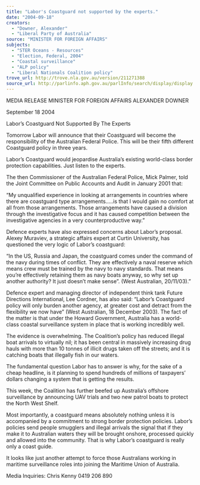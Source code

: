 ```yaml
---
title: "Labor's Coastguard not supported by the experts."
date: "2004-09-18"
creators:
  - "Downer, Alexander"
  - "Liberal Party of Australia"
source: "MINISTER FOR FOREIGN AFFAIRS"
subjects:
  - "STER Oceans - Resources"
  - "Election, Federal, 2004"
  - "Coastal surveillance"
  - "ALP policy"
  - "Liberal Nationals Coalition policy"
trove_url: http://trove.nla.gov.au/version/211271388
source_url: http://parlinfo.aph.gov.au/parlInfo/search/display/display.w3p;query=Id%3A%22media/pressrel/P1UD6%22
---
```


 MEDIA RELEASE  MINISTER FOR FOREIGN AFFAIRS  ALEXANDER DOWNER   

 September 18 2004 

 

 Labor’s Coastguard Not Supported By The Experts   

 Tomorrow Labor will announce that their Coastguard will become the  responsibility of the Australian Federal Police. This will be their fifth different  Coastguard policy in three years.    

 Labor’s Coastguard would jeopardise Australia’s existing world-class border  protection capabilities.  Just listen to the experts.   

 The then Commissioner of the Australian Federal Police, Mick Palmer, told the  Joint Committee on Public Accounts and Audit in January 2001 that:   

 “My unqualified experience in looking at arrangements in countries where there  are coastguard type arrangements…..is that I would gain no comfort at all from  those arrangements. Those arrangements have caused a division through the  investigative focus and it has caused competition between the investigative  agencies in a very counterproductive way.”   

 Defence experts have also expressed concerns about Labor’s proposal.  Alexey  Muraviev, a strategic affairs expert at Curtin University, has questioned the very  logic of Labor’s coastguard:   

 “In the US, Russia and Japan, the coastguard comes under the command of the  navy during times of conflict.  They are effectively a naval reserve which means  crew must be trained by the navy to navy standards.  That means you’re  effectively retaining them as navy boats anyway, so why set up another  authority?  It just doesn’t make sense”. (West Australian, 20/11/03).”   

 Defence expert and managing director of independent think tank Future  Directions International, Lee Cordner, has also said: “Labor’s Coastguard  policy will only burden another agency, at greater cost and detract from the  flexibility we now have” (West Australian, 18 December 2003).  The fact of the matter is that under the Howard Government, Australia has a  world-class coastal surveillance system in place that is working incredibly well.   

 The evidence is overwhelming.  The Coalition’s policy has reduced illegal boat  arrivals to virtually nil; it has been central in massively increasing drug hauls  with more than 10 tonnes of illicit drugs taken off the streets; and it is catching  boats that illegally fish in our waters.  

 The fundamental question Labor has to answer is why, for the sake of a cheap  headline, is it planning to spend hundreds of millions of taxpayers’ dollars  changing a system that is getting the results. 

 This week, the Coalition has further beefed up Australia’s offshore surveillance  by announcing UAV trials and two new patrol boats to protect the North West  Shelf.  

 Most importantly, a coastguard means absolutely nothing unless it is  accompanied by a commitment to strong border protection policies. Labor’s  policies send people smugglers and illegal arrivals the signal that if they make it  to Australian waters they will be brought onshore, processed quickly and  allowed into the community.  That is why Labor’s coastguard is really only a  coast guide. 

 It looks like just another attempt to force those Australians working in maritime  surveillance roles into joining the Maritime Union of Australia. 

 

 

 

 

 

 

 

 Media Inquiries: Chris Kenny 0419 206 890   


